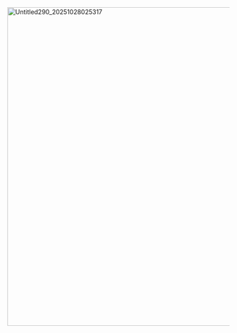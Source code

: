 <img width="724" height="724" alt="Untitled290_20251028025317" src="https://github.com/user-attachments/assets/bb961ecf-014d-4adb-bf22-e78614bcaa74" />


